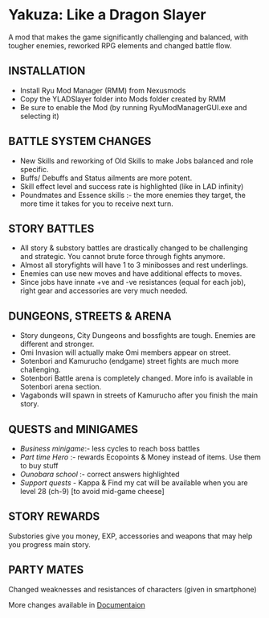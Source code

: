 # Yakuza: Like a Dragon Slayer

A mod that makes the game significantly challenging and balanced, with tougher enemies, reworked RPG elements and changed battle flow.

## INSTALLATION

- Install Ryu Mod Manager (RMM) from Nexusmods
- Copy the YLADSlayer folder into Mods folder created by RMM
- Be sure to enable the Mod (by running RyuModManagerGUI.exe and selecting it)

## BATTLE SYSTEM CHANGES

- New Skills and reworking of Old Skills to make Jobs balanced and role specific.
- Buffs/ Debuffs and Status ailments are more potent.
- Skill effect level and success rate is highlighted (like in LAD infinity)
- Poundmates and Essence skills :- the more enemies they target, the more time it takes for you to receive next turn.

## STORY BATTLES

- All story & substory battles are drastically changed to be challenging and strategic. You cannot brute force through fights anymore.
- Almost all storyfights will have 1 to 3 minibosses and rest underlings.
- Enemies can use new moves and have additional effects to moves.
- Since jobs have innate +ve and -ve resistances (equal for each job), right gear and accessories are very much needed.

## DUNGEONS, STREETS & ARENA

- Story dungeons, City Dungeons and bossfights are tough. Enemies are different and stronger.
- Omi Invasion will actually make Omi members appear on street.
- Sotenbori and Kamurucho (endgame) street fights are much more challenging.
- Sotenbori Battle arena is completely changed. More info is available in Sotenbori arena section.
- Vagabonds will spawn in streets of Kamurucho after you finish the main story.

## QUESTS and MINIGAMES

- _Business minigame_:- less cycles to reach boss battles
- _Part time Hero_ :- rewards Ecopoints & Money instead of items. Use them to buy stuff
- _Ounobara school_ :- correct answers highlighted
- _Support quests_ - Kappa & Find my cat will be available when you are level 28 (ch-9) [to avoid mid-game cheese]

## STORY REWARDS

Substories give you money, EXP, accessories and weapons that may help you progress main story.

## PARTY MATES

Changed weaknesses and resistances of characters (given in smartphone)

More changes available in [Documentaion](Documentation/Changelog.md)
